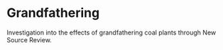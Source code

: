 # Grandfathering
Investigation into the effects of grandfathering coal plants through New Source Review.
